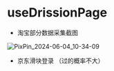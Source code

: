 # useDrissionPage





* 淘宝部分数据采集截图

![PixPin_2024-06-04_10-34-09](https://github.com/yingchujun/useDrissionPage/assets/98026627/5e752dca-8550-42cc-b8ff-5ac978597230)


* 京东滑块登录 （过的概率不大）


